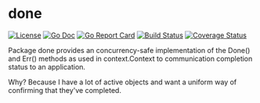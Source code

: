 # done

[![License](https://img.shields.io/badge/License-Apache%202.0-blue.svg)](https://opensource.org/licenses/Apache-2.0)
[![Go Doc](https://pkg.go.dev/badge/github.com/pabigot/done.svg)](https://pkg.go.dev/github.com/pabigot/done)
[![Go Report Card](https://goreportcard.com/badge/github.com/pabigot/done)](https://goreportcard.com/report/github.com/pabigot/done)
[![Build Status](https://github.com/pabigot/done/actions/workflows/core.yml/badge.svg)](https://github.com/pabigot/done/actions/workflows/core.yml)
[![Coverage Status](https://coveralls.io/repos/github/pabigot/done/badge.svg)](https://coveralls.io/github/pabigot/done)

Package done provides an concurrency-safe implementation of the Done() and
Err() methods as used in context.Context to communication completion status
to an application.

Why?  Because I have a lot of active objects and want a uniform way of
confirming that they've completed.
